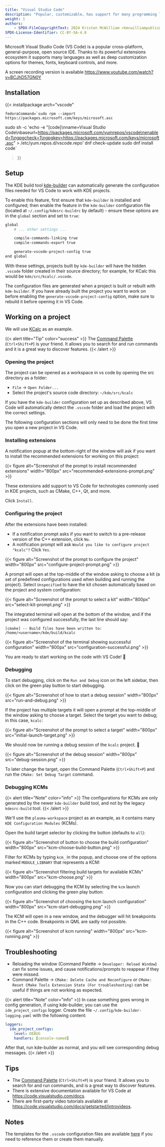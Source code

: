 ```yaml
---
title: "Visual Studio Code"
description: "Popular, customizable, has support for many programming languages."
weight: 1
authors:
    - SPDX-FileCopyrightText: 2024 Kristen McWilliam <kmcwilliampublic@gmail.com>
SPDX-License-Identifier: CC-BY-SA-4.0
---
```


Microsoft Visual Studio Code (VS Code) is a popular cross-platform, general-purpose, open source IDE. Thanks to its powerful extensions ecosystem it supports many languages as well as deep customization options for themes, fonts, keyboard controls, and more.

A screen recording version is available https://www.youtube.com/watch?v=BCJhD57GN0Y

## Installation

{{< installpackage
    arch="vscode"

    fedoraCommand=`sudo rpm --import https://packages.microsoft.com/keys/microsoft.asc
sudo sh -c 'echo -e "[code]\nname=Visual Studio Code\nbaseurl=https://packages.microsoft.com/yumrepos/vscode\nenabled=1\ngpgcheck=1\ngpgkey=https://packages.microsoft.com/keys/microsoft.asc" > /etc/yum.repos.d/vscode.repo'
dnf check-update
sudo dnf install code`
 >}}


## Setup

The KDE build tool [kde-builder](https://invent.kde.org/sdk/kde-builder) can
automatically generate the configuration files needed for VS Code to work with
KDE projects.

To enable this feature, first ensure that `kde-builder` is installed and
configured; then enable the feature in the `kde-builder` configuration file 
(located at `~/.config/kdesrc-buildrc` by default) - ensure these options are in 
the `global` section and set to `true`:

```bash
global
    # ... other settings ...

    compile-commands-linking true
    compile-commands-export true

    generate-vscode-project-config true
end global
```

With these settings, projects built by `kde-builder` will have the hidden
`.vscode` folder created in their source directory; for example, for KCalc this
would be `kde/src/kcalc/.vscode`.

The configuration files are generated when a project is built or rebuilt with 
`kde-builder`. If you have already built the project you want to work on 
before enabling the `generate-vscode-project-config` option, make sure to 
rebuild it before opening it in VS Code.


## Working on a project

We will use [KCalc](https://apps.kde.org/kcalc/) as an example.

{{< alert title="Tip" color="success" >}}
The [Command Palette](https://code.visualstudio.com/docs/getstarted/userinterface#_command-palette) 
(`Ctrl+Shift+P`) is your friend. It allows you to search for and run commands
and it is a great way to discover features.
{{< /alert >}}


### Opening the project

The project can be opened as a workspace in vs code by opening the src directory as a folder:

* `File` -> `Open Folder...`
* Select the project's source code directory: `~/kde/src/kcalc`

If you have the `kde-builder` configuration set up as described above, VS Code
will automatically detect the `.vscode` folder and load the project with the
correct settings.

The following configuration sections will only need to be done the first time
you open a new project in VS Code.


### Installing extensions

A notification popup at the bottom-right of the window will ask if you want to
install the recommended extensions for working on this project:

{{< figure alt="Screenshot of the prompt to install recommended extensions" width="800px" src="recommended-extensions-prompt.png" >}}

These extensions add support to VS Code for technologies commonly used in KDE 
projects, such as CMake, C++, Qt, and more.

Click `Install`.


### Configuring the project

After the extensions have been installed:

- If a notification prompt asks if you want to switch to a pre-release version
  of the C++ extension, click `No`.
- A notification prompt will ask `Would you like to configure project "kcalc"?`
  Click `Yes`.

{{< figure alt="Screenshot of the prompt to configure the project" width="800px" src="configure-project-prompt.png" >}}

A prompt will open at the top-middle of the window asking to choose a kit
(a set of predefined configurations used when building and running the project). Select 
`Unspecified` to have the kit chosen automatically based on the project and 
system configuration:

{{< figure alt="Screenshot of the prompt to select a kit" width="800px" src="select-kit-prompt.png" >}}

The integrated terminal will open at the bottom of the window, and if the
project was configured successfully, the last line should say:

```
[cmake] -- Build files have been written to: /home/<username>/kde/build/kcalc
```

{{< figure alt="Screenshot of the terminal showing successful configuration" width="800px" src="configuration-successful.png" >}}

You are ready to start working on the code with VS Code! 🎉


### Debugging

To start debugging, click on the `Run and Debug` icon on the left sidebar, then 
click on the green play button to start debugging.

{{< figure alt="Screenshot of how to start a debug session" width="800px" src="run-and-debug.png" >}}

If the project has multiple targets it will open a prompt at the top-middle of 
the window asking to choose a target. Select the target you want to debug; in
this case, `kcalc`:

{{< figure alt="Screenshot of the prompt to select a target" width="800px" src="initial-launch-target.png" >}}

We should now be running a debug session of the `kcalc` project. 🚀

{{< figure alt="Screenshot of the debug session" width="800px" src="debug-session.png" >}}

To later change the target, open the Command Palette (`Ctrl+Shift+P`) and run 
the `CMake: Set Debug Target` command.


### Debugging KCMs

{{< alert title="Note" color="info" >}}
The configurations for KCMs are only generated by the newer `kde-builder` build tool, and not by the legacy `kdesrc-build` tool.
{{< /alert >}}

We'll use the `plasma-workspace` project as an example, as it contains many `KDE
Configuration Modules` (KCMs).

Open the build target selector by clicking the button (defaults to `all`):

{{< figure alt="Screenshot of button to choose the build configuration" width="800px" src="kcm-choose-build-button.png" >}}

Filter for KCMs by typing `kcm_` in the popup, and choose one of the options marked `MODULE_LIBRARY` that represents a KCM:

{{< figure alt="Screenshot filtering build targets for available KCMs" width="800px" src="kcm-choose.png" >}}

Now you can start debugging the KCM by selecting the `kcm` launch configuration and clicking the green play button:

{{< figure alt="Screenshot of choosing the kcm launch configuration" width="800px" src="kcm-start-debugging.png" >}}

The KCM will open in a new window, and the debugger will hit breakpoints in the 
C++ code. Breakpoints in QML are sadly not possible.

{{< figure alt="Screenshot of kcm running" width="800px" src="kcm-running.png" >}}


## Troubleshooting

- Reloading the window (Command Palette -> `Developer: Reload Window`) can fix
  some issues, and cause notifications/prompts to reappear if they were missed.
- Command Palette -> `CMake: Delete Cache and Reconfigure` or 
  `CMake: Reset CMake Tools Extension State (For troubleshooting)` can be 
  useful if things are not working as expected.

{{< alert title="Note" color="info" >}}
In case something goes wrong in config generation, if using kde-builder, you can use the `ide_project_configs` logger. Create the file
  `~/.config/kde-builder-logging.yaml` with the following content:
```yaml
loggers:
  ide_project_configs:
    level: DEBUG
    handlers: [console-named]
```
  After that, run kde-builder as normal, and you will see corresponding debug messages.
{{< /alert >}}

## Tips

- The [Command Palette](https://code.visualstudio.com/docs/getstarted/userinterface#_command-palette)
  (`Ctrl+Shift+P`) is your friend. It allows you to search for and run commands, 
    and is a great way to discover features.
- There is extensive documentation available for VS Code at
  https://code.visualstudio.com/docs.
- There are first-party video tutorials available at
  https://code.visualstudio.com/docs/getstarted/introvideos.


## Notes

The templates for the `.vscode` configuration files are available
[here](https://invent.kde.org/sdk/kde-builder/-/tree/master/data/vscode) if you
need to reference them or create them manually.
